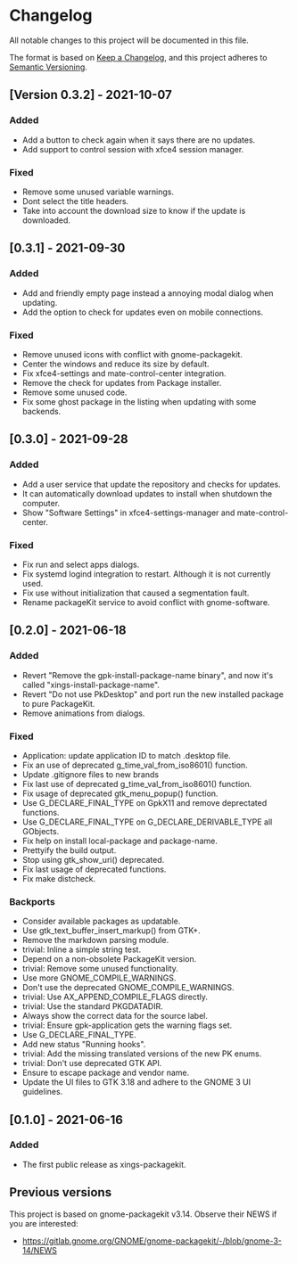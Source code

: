 # Changelog

All notable changes to this project will be documented in this file.

The format is based on [Keep a Changelog](https://keepachangelog.com/en/1.0.0/),
and this project adheres to [Semantic Versioning](https://semver.org/spec/v2.0.0.html).

## [Version 0.3.2] - 2021-10-07
### Added
 - Add a button to check again when it says there are no updates.
 - Add support to control session with xfce4 session manager.

### Fixed
 - Remove some unused variable warnings.
 - Dont select the title headers.
 - Take into account the download size to know if the update is downloaded.

## [0.3.1] - 2021-09-30
### Added
 - Add and friendly empty page instead a annoying modal dialog when updating.
 - Add the option to check for updates even on mobile connections.

### Fixed
 - Remove unused icons with conflict with gnome-packagekit.
 - Center the windows and reduce its size by default.
 - Fix xfce4-settings and mate-control-center integration.
 - Remove the check for updates from Package installer.
 - Remove some unused code.
 - Fix some ghost package in the listing when updating with some backends.

## [0.3.0] - 2021-09-28
### Added
 - Add a user service that update the repository and checks for updates.
 - It can automatically download updates to install when shutdown the computer.
 - Show "Software Settings" in xfce4-settings-manager and mate-control-center.

### Fixed
 - Fix run and select apps dialogs.
 - Fix systemd logind integration to restart. Although it is not currently used.
 - Fix use without initialization that caused a segmentation fault.
 - Rename packageKit service to avoid conflict with gnome-software.

## [0.2.0] - 2021-06-18
### Added
 - Revert "Remove the gpk-install-package-name binary", and now it's called
   "xings-install-package-name".
 - Revert "Do not use PkDesktop" and port run the new installed package to pure
   PackageKit.
 - Remove animations from dialogs.

### Fixed
 - Application: update application ID to match .desktop file.
 - Fix an use of deprecated g_time_val_from_iso8601() function.
 - Update .gitignore files to new brands
 - Fix last use of deprecated g_time_val_from_iso8601() function.
 - Fix usage of deprecated gtk_menu_popup() function.
 - Use G_DECLARE_FINAL_TYPE on GpkX11 and remove deprectated functions.
 - Use G_DECLARE_FINAL_TYPE on G_DECLARE_DERIVABLE_TYPE all GObjects.
 - Fix help on install local-package and package-name.
 - Prettyify the build output.
 - Stop using gtk_show_uri() deprecated.
 - Fix last usage of deprecated functions.
 - Fix make distcheck.

### Backports
 - Consider available packages as updatable.
 - Use gtk_text_buffer_insert_markup() from GTK+.
 - Remove the markdown parsing module.
 - trivial: Inline a simple string test.
 - Depend on a non-obsolete PackageKit version.
 - trivial: Remove some unused functionality.
 - Use more GNOME_COMPILE_WARNINGS.
 - Don't use the deprecated GNOME_COMPILE_WARNINGS.
 - trivial: Use AX_APPEND_COMPILE_FLAGS directly.
 - trivial: Use the standard PKGDATADIR.
 - Always show the correct data for the source label.
 - trivial: Ensure gpk-application gets the warning flags set.
 - Use G_DECLARE_FINAL_TYPE.
 - Add new status "Running hooks".
 - trivial: Add the missing translated versions of the new PK enums.
 - trivial: Don't use deprecated GTK API.
 - Ensure to escape package and vendor name.
 - Update the UI files to GTK 3.18 and adhere to the GNOME 3 UI guidelines.

## [0.1.0] - 2021-06-16
### Added
 - The first public release as xings-packagekit.

## Previous versions

This project is based on gnome-packagekit v3.14. Observe their NEWS if you are
interested:
* https://gitlab.gnome.org/GNOME/gnome-packagekit/-/blob/gnome-3-14/NEWS
